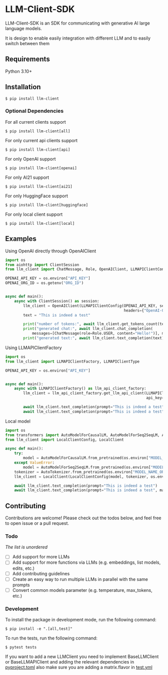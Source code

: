 # LLM-Client-SDK
LLM-Client-SDK is an SDK for communicating with generative AI large language models.

It is design to enable easily integration with different LLM and to easily switch between them

## Requirements

Python 3.10+

## Installation
```console
$ pip install llm-client
```
### Optional Dependencies
For all current clients support
```console
$ pip install llm-client[all]
```
For only current api clients support
```console
$ pip install llm-client[api]
```
For only OpenAI support
```console
$ pip install llm-client[openai]
```
For only AI21 support
```console
$ pip install llm-client[ai21]
```
For only HuggingFace support
```console
$ pip install llm-client[huggingface]
```
For only local client support
```console
$ pip install llm-client[local]
```

## Examples

Using OpenAI directly through OpenAIClient
```python
import os
from aiohttp import ClientSession
from llm_client import ChatMessage, Role, OpenAIClient, LLMAPIClientConfig

OPENAI_API_KEY = os.environ["API_KEY"]
OPENAI_ORG_ID = os.getenv("ORG_ID")


async def main():
    async with ClientSession() as session:
        llm_client = OpenAIClient(LLMAPIClientConfig(OPENAI_API_KEY, session, default_model="text-davinci-003",
                                                     headers={"OpenAI-Organization": OPENAI_ORG_ID}))  # The headers are optional
        text = "This is indeed a test"

        print("number of tokens:", await llm_client.get_tokens_count(text))  # 5
        print("generated chat:", await llm_client.chat_completion(  
            messages=[ChatMessage(role=Role.USER, content="Hello!")], model="gpt-3.5-turbo"))  # ['Hi there! How can I assist you today?']
        print("generated text:", await llm_client.text_completion(text))  # [' string\n\nYes, this is a test string. Test strings are used to']
```
Using LLMAPIClientFactory
```python
import os
from llm_client import LLMAPIClientFactory, LLMAPIClientType

OPENAI_API_KEY = os.environ["API_KEY"]


async def main():
    async with LLMAPIClientFactory() as llm_api_client_factory:
        llm_client = llm_api_client_factory.get_llm_api_client(LLMAPIClientType.OPEN_AI,
                                                               api_key=OPENAI_API_KEY)

        await llm_client.text_completion(prompt="This is indeed a test")
        await llm_client.text_completion(prompt="This is indeed a test", max_length=50)
```
Local model
```python
import os
from transformers import AutoModelForCausalLM, AutoModelForSeq2SeqLM, AutoTokenizer
from llm_client import LocalClientConfig, LocalClient

async def main():
    try:
        model = AutoModelForCausalLM.from_pretrained(os.environ["MODEL_NAME_OR_PATH"])
    except ValueError:
        model = AutoModelForSeq2SeqLM.from_pretrained(os.environ["MODEL_NAME_OR_PATH"])
    tokenizer = AutoTokenizer.from_pretrained(os.environ["MODEL_NAME_OR_PATH"])
    llm_client = LocalClient(LocalClientConfig(model, tokenizer, os.environ["TENSORS_TYPE"], os.environ["DEVICE"]))

    await llm_client.text_completion(prompt="This is indeed a test")
    await llm_client.text_completion(prompt="This is indeed a test", max_length=50)

```

## Contributing

Contributions are welcome! Please check out the todos below, and feel free to open issue or a pull request.

### Todo
*The list is unordered*

- [ ] Add support for more LLMs
- [ ] Add support for more functions via LLMs (e.g. embeddings, list models, edits, etc.)
- [ ] Add contributing guidelines
- [ ] Create an easy way to run multiple LLMs in parallel with the same prompts
- [ ] Convert common models parameter (e.g. temperature, max_tokens, etc.)

### Development
To install the package in development mode, run the following command:
```console
$ pip install -e ".[all,test]"
```
To run the tests, run the following command:
```console
$ pytest tests
```
If you want to add a new LLMClient you need to implement BaseLLMClient or BaseLLMAPIClient and adding the 
relevant dependencies in [pyproject.toml](pyproject.toml) also make sure you are adding a
matrix.flavor in [test.yml](.github%2Fworkflows%2Ftest.yml)